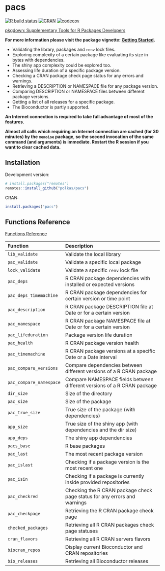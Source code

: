 # pacs
[![R build status](https://github.com/polkas/pacs/workflows/R-CMD-check/badge.svg)](https://github.com/polkas/pacs/actions)
[![CRAN](https://www.r-pkg.org/badges/version/pacs)](https://cran.r-project.org/package=pacs)
[![codecov](https://codecov.io/gh/Polkas/pacs/branch/master/graph/badge.svg)](https://app.codecov.io/gh/Polkas/pacs)

[pkgdown: Supplementary Tools for R Packages Developers](https://polkas.github.io/pacs/index.html)

**For more information please visit the package vignette: [Getting Started](https://polkas.github.io/pacs/articles/GettingStarted.html).**

- Validating the library, packages and `renv` lock files.
- Exploring complexity of a certain package like evaluating its size in bytes with dependencies.
- The shiny app complexity could be explored too.
- Assessing life duration of a specific package version.
- Checking a CRAN package check page status for any errors and warnings.
- Retrieving a DESCRIPTION or NAMESPACE file for any package version.
- Comparing DESCRIPTION or NAMESPACE files between different package versions.
- Getting a list of all releases for a specific package.
- The Bioconductor is partly supported.

**An Internet connection is required to take full advantage of most of the features.**

**Almost all calls which requiring an Internet connection are cached (for 30 minutes) by the `memoise` package, so the second invocation of the same command (and arguments) is immediate. Restart the R session if you want to clear cached data.**

## Installation

Development version:

```r
# install.packages("remotes")
remotes::install_github("polkas/pacs")
```

CRAN:

```r
install.packages("pacs")
```

## Functions Reference

[Functions Reference](https://polkas.github.io/pacs/reference/index.html)

| Function                            | Description                                                 | 
|:------------------------------------|:-----------------------------------------------|
|`lib_validate`                       | Validate the local library          |
|`pac_validate`             | Validate a specific local package              |
|`lock_validate`       | Validate a specific `renv` lock file  |
|`pac_deps`               |  R CRAN package dependencies with installed or expected versions |
|`pac_deps_timemachine`|  R CRAN package dependencies for certain version or time point|
|`pac_description` | R CRAN package DESCRIPTION file at Date or for a certain version      |
|`pac_namespace` | R CRAN package NAMESPACE file at Date or for a certain version      |
|`pac_lifeduration` | Package version life duration  |
|`pac_health`           | R CRAN package version health    |
|`pac_timemachine` | R CRAN package versions at a specific Date or a Date interval   |
|`pac_compare_versions` | Compare dependencies between different versions of a R CRAN package          |
|`pac_compare_namespace`| Compare NAMESPACE fields between different versions of a R CRAN package  |
|`dir_size`             | Size of the directory                               |
|`pac_size`             | Size of the package                                       |
|`pac_true_size`    | True size of the package (with dependencies)| 
|`app_size`    | True size of the shiny app (with dependencies and the dir size)| 
|`app_deps`    | The shiny app dependencies| 
|`pacs_base`        | R base packages                               |
|`pac_last`| The most recent package version|
|`pac_islast`| Checking if a package version is the most recent one|
|`pac_isin`| Checking if a package is currently inside provided repositories|
|`pac_checkred` | Checking the R CRAN package check page status for any errors and warnings|
|`pac_checkpage` | Retrieving the R CRAN package check page|
|`checked_packages`| Retrieving all R CRAN packages check page statuses|
|`cran_flavors`|  Retrieving all R CRAN servers flavors|
|`biocran_repos`| Display current Bioconductor and CRAN repositories|
|`bio_releases`| Retrieving all Bioconductor releases|
